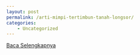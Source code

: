 ```yaml
---
layout: post
permalink: /arti-mimpi-tertimbun-tanah-longsor/
categories:
    - Uncategorized
---
```


[Baca Selengkapnya](/06)